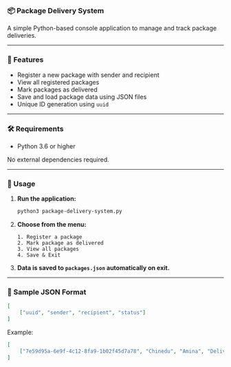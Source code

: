 ### 📦 Package Delivery System

A simple Python-based console application to manage and track package deliveries.

---

### 🚀 Features

* Register a new package with sender and recipient
* View all registered packages
* Mark packages as delivered
* Save and load package data using JSON files
* Unique ID generation using `uuid`

---

### 🛠 Requirements

* Python 3.6 or higher

No external dependencies required.

---

### 📄 Usage

1. **Run the application:**

   ```bash
   python3 package-delivery-system.py
   ```

2. **Choose from the menu:**

   ```
   1. Register a package
   2. Mark package as delivered
   3. View all packages
   4. Save & Exit
   ```

3. **Data is saved to `packages.json` automatically on exit.**

---

### 📂 Sample JSON Format

```json
[
    ["uuid", "sender", "recipient", "status"]
]
```

Example:

```json
[
    ["7e59d95a-6e9f-4c12-8fa9-1b02f45d7a78", "Chinedu", "Amina", "Delivered"]
]
```